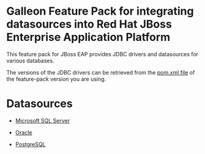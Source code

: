 Galleon Feature Pack for integrating datasources into Red Hat JBoss Enterprise Application Platform 
============================================================

This feature pack for JBoss EAP provides JDBC drivers and datasources for various databases.

The versions of the JDBC drivers can be retrieved from the [pom.xml file](pom.xml) of the feature-pack version you are using.

Datasources
=======

* [Microsoft SQL Server](doc/mssqlserver/README.md)

* [Oracle](doc/oracle/README.md)

* [PostgreSQL](doc/postgresql/README.md)

